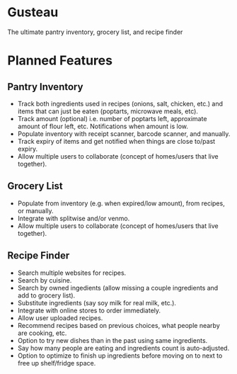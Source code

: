 # Gusteau
The ultimate pantry inventory, grocery list, and recipe finder

# Planned Features
## Pantry Inventory
- Track both ingredients used in recipes (onions, salt, chicken, etc.) and items that can just be eaten (poptarts, microwave meals, etc).
- Track amount (optional) i.e. number of poptarts left, approximate amount of flour left, etc. Notifications when amount is low.
- Populate inventory with receipt scanner, barcode scanner, and manually.
- Track expiry of items and get notified when things are close to/past expiry.
- Allow multiple users to collaborate (concept of homes/users that live together).

## Grocery List
- Populate from inventory (e.g. when expired/low amount), from recipes, or manually.
- Integrate with splitwise and/or venmo.
- Allow multiple users to collaborate (concept of homes/users that live together).

## Recipe Finder
- Search multiple websites for recipes.
- Search by cuisine.
- Search by owned ingedients (allow missing a couple ingredients and add to grocery list).
- Substitute ingredients (say soy milk for real milk, etc.).
- Integrate with online stores to order immediately.
- Allow user uploaded recipes.
- Recommend recipes based on previous choices, what people nearby are cooking, etc.
- Option to try new dishes than in the past using same ingredients.
- Say how many people are eating and ingredients count is auto-adjusted.
- Option to optimize to finish up ingredients before moving on to next to free up shelf/fridge space.
